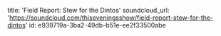 title: 'Field Report: Stew for the Dintos'
soundcloud_url: 'https://soundcloud.com/thiseveningsshow/field-report-stew-for-the-dintos'
id: e939719a-3ba2-49db-b51e-ee2f33500abe
